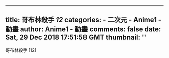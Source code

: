 
---
title: 哥布林殺手 _12_
categories: 
    - 二次元
    - Anime1 - 動畫
author: Anime1 - 動畫
comments: false
date: Sat, 29 Dec 2018 17:51:58 GMT
thumbnail: ''
---

<div>   
哥布林殺手 [12]  
</div>
            